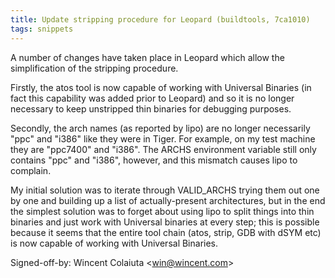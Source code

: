 ```yaml
---
title: Update stripping procedure for Leopard (buildtools, 7ca1010)
tags: snippets
---
```


A number of changes have taken place in Leopard which allow the simplification of the stripping procedure.

Firstly, the atos tool is now capable of working with Universal Binaries (in fact this capability was added prior to Leopard) and so it is no longer necessary to keep unstripped thin binaries for debugging purposes.

Secondly, the arch names (as reported by lipo) are no longer necessarily "ppc" and "i386" like they were in Tiger. For example, on my test machine they are "ppc7400" and "i386". The ARCHS environment variable still only contains "ppc" and "i386", however, and this mismatch causes lipo to complain.

My initial solution was to iterate through VALID_ARCHS trying them out one by one and building up a list of actually-present architectures, but in the end the simplest solution was to forget about using lipo to split things into thin binaries and just work with Universal binaries at every step; this is possible because it seems that the entire tool chain (atos, strip, GDB with dSYM etc) is now capable of working with Universal Binaries.

Signed-off-by: Wincent Colaiuta &lt;win@wincent.com&gt;
